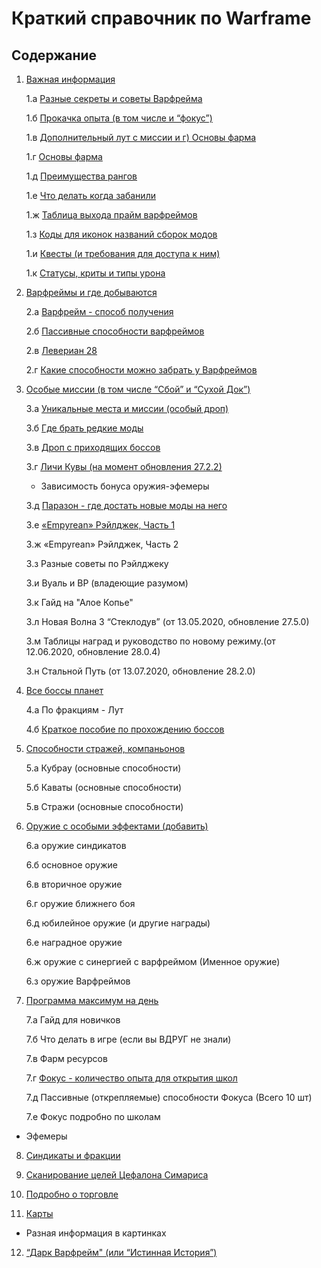 # Краткий справочник по Warframe


## Содержание

1. [Важная информация](01.md)

    1.а [Разные секреты и советы Варфрейма](01_a.md)

    1.б [Прокачка опыта (в том числе и “фокус”)](01_b.md)

    1.в [Дополнительный лут с миссии и  г) Основы фарма](01_cd.md)

    1.г [Основы фарма](01_сd.md)

    1.д [Преимущества рангов](01_e.md)

    1.е [Что делать когда забанили](01_f.md)

    1.ж [Таблица выхода прайм варфреймов](01_g.md)

    1.з [Коды для иконок названий сборок модов](01_h.md)

    1.и [Квесты (и требования для доступа к ним)](01_i.md)

    1.к [Статусы,  криты и типы урона](01_j.md)

2. [Варфреймы и где добываются](02.md)

    2.а [Варфрейм   - способ получения](02.md)

    2.б [Пассивные способности варфреймов](02_b.md)

    2.в [Левериан 28](02_c.md)
    
    2.г [Какие способности можно забрать у Варфреймов](02_c.md)

3. [Особые миссии (в том числе “Сбой” и “Сухой Док”)](03.md)

    3.а [Уникальные места и миссии (особый дроп)](03.md)

    3.б [Где брать редкие моды](03_b.md)

    3.в [Дроп с приходящих боссов](03_c.md)

    3.г [Личи Кувы (на момент обновления 27.2.2)](03_d.md)

    - Зависимость бонуса оружия-эфемеры

    3.д [Паразон - где достать новые моды на него](03_d.md)

    3.е [«Empyrean» Рэйлджек, Часть 1](03_f.md)

    3.ж «Empyrean» Рэйлджек, Часть 2

    3.з Разные советы по Рэйлджеку

    3.и Вуаль и ВР (владеющие разумом)

    3.к Гайд на "Алое Копье"

    3.л Новая Волна 3 “Стеклодув” (от 13.05.2020, обновление 27.5.0)

    3.м Таблицы наград и руководство по новому режиму.(от 12.06.2020, обновление 28.0.4)

    3.н Стальной Путь (от 13.07.2020, обновление 28.2.0)

4. [Все боссы планет](04.md)

    4.а По фракциям - Лут

    4.б [Краткое пособие по прохождению боссов](04_b.md)

5. [Способности стражей, компаньонов](05.md)

    5.а Кубрау (основные способности)

    5.б Каваты (основные способности)

    5.в Стражи (основные способности)

6. [Оружие с особыми эффектами (добавить)](06.md)

    6.а оружие синдикатов

    6.б основное оружие

    6.в вторичное оружие

    6.г оружие ближнего боя

    6.д юбилейное оружие (и другие награды)

    6.е наградное оружие

    6.ж оружие с синергией с варфреймом (Именное оружие)

    6.з оружие Варфреймов

7. [Программа максимум на день](07.md)

    7.а Гайд для новичков

    7.б Что делать в игре (если вы ВДРУГ не знали)
    
    7.в Фарм ресурсов

    7.г [Фокус - количество опыта для открытия школ](07_c.md)

    7.д Пассивные (открепляемые) способности Фокуса (Всего 10 шт)

    7.е Фокус подробно по школам

- Эфемеры

8. [Синдикаты и фракции](08.md)

9. [Сканирование целей Цефалона Симариса](09.md)

10. [Подробно о торговле](10.md)

11. [Карты](11.md)

- Разная информация в картинках

12. [“Дарк Варфрейм" (или “Истинная История”)](12.md)

